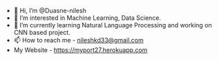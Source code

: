- 👋 Hi, I’m @Duasne-nilesh
- 👀 I’m interested in Machine Learning, Data Science.
- 🌱 I’m currently learning Natural Language Processing and working on CNN based project.
- 📫 How to reach me - nileshkd33@gmail.com
- My Website - https://myport27.herokuapp.com

<!---
Duasne-nilesh/Duasne-nilesh is a ✨ special ✨ repository because its `README.md` (this file) appears on your GitHub profile.
You can click the Preview link to take a look at your changes.
--->
